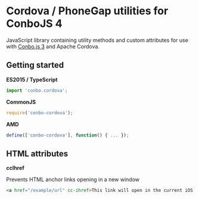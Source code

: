 Cordova / PhoneGap utilities for ConboJS 4
==========================================

JavaScript library containing utility methods and custom attributes for use with [Conbo.js 3](https://github.com/mesmotronic/conbo-js/releases) and Apache Cordova.

Getting started
---------------

**ES2015 / TypeScript**
```javascript
import 'conbo.cordova';
```

**CommonJS**
```javascript
require('conbo-cordova');
```

**AMD**
```javascript
define(['conbo-cordova'], function() { ... });
```

HTML attributes
---------------

**ccIhref**

Prevents HTML anchor links opening in a new window

```html
<a href="/example/url" cc-ihref>This link will open in the current iOS WebView instead of Safari!</a>
```
